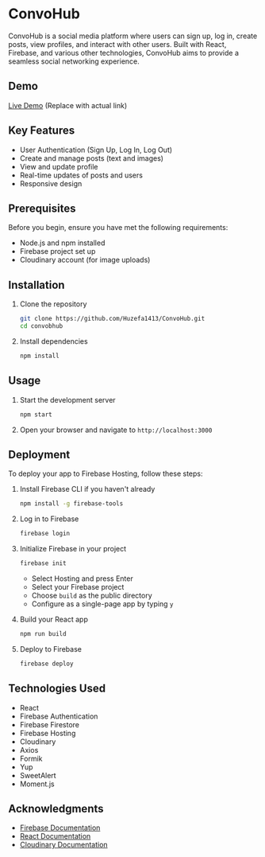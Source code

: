 # ConvoHub

ConvoHub is a social media platform where users can sign up, log in, create posts, view profiles, and interact with other users. Built with React, Firebase, and various other technologies, ConvoHub aims to provide a seamless social networking experience.

## Demo

[Live Demo](fakebook-e256d.web.app/) (Replace with actual link)

## Key Features

- User Authentication (Sign Up, Log In, Log Out)
- Create and manage posts (text and images)
- View and update profile
- Real-time updates of posts and users
- Responsive design

## Prerequisites

Before you begin, ensure you have met the following requirements:

- Node.js and npm installed
- Firebase project set up
- Cloudinary account (for image uploads)

## Installation

1. Clone the repository

   ```sh
   git clone https://github.com/Huzefa1413/ConvoHub.git
   cd convobhub
   ```

2. Install dependencies

   ```sh
   npm install
   ```

## Usage

1. Start the development server

   ```sh
   npm start
   ```

2. Open your browser and navigate to `http://localhost:3000`

## Deployment

To deploy your app to Firebase Hosting, follow these steps:

1. Install Firebase CLI if you haven't already

   ```sh
   npm install -g firebase-tools
   ```

2. Log in to Firebase

   ```sh
   firebase login
   ```

3. Initialize Firebase in your project

   ```sh
   firebase init
   ```

   - Select Hosting and press Enter
   - Select your Firebase project
   - Choose `build` as the public directory
   - Configure as a single-page app by typing `y`

4. Build your React app

   ```sh
   npm run build
   ```

5. Deploy to Firebase

   ```sh
   firebase deploy
   ```

## Technologies Used

- React
- Firebase Authentication
- Firebase Firestore
- Firebase Hosting
- Cloudinary
- Axios
- Formik
- Yup
- SweetAlert
- Moment.js

## Acknowledgments

- [Firebase Documentation](https://firebase.google.com/docs)
- [React Documentation](https://reactjs.org/docs/getting-started.html)
- [Cloudinary Documentation](https://cloudinary.com/documentation)
